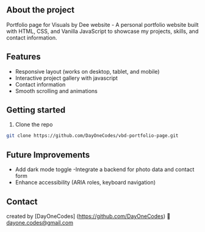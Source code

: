 ## About the project

Portfolio page for Visuals by Dee website - A personal portfolio website built with HTML, CSS, and Vanilla JavaScript to showcase my projects, skills, and contact information.

## Features

- Responsive layout (works on desktop, tablet, and mobile)
- Interactive project gallery with javascript
- Contact information
- Smooth scrolling and animations

## Getting started

1. Clone the repo

```bash
git clone https://github.com/DayOneCodes/vbd-portfolio-page.git

```

## Future Improvements

- Add dark mode toggle
  -Integrate a backend for photo data and contact form
- Enhance accessibility (ARIA roles, keyboard navigation)

## Contact

created by [DayOneCodes] (https://github.com/DayOneCodes)
📧 dayone.codes@gmail.com
